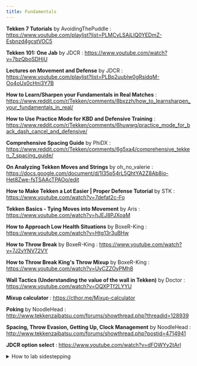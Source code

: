 ```yaml
---
title: Fundamentals
---
```


**Tekken 7 Tutorials** by AvoidingThePuddle
: <https://www.youtube.com/playlist?list=PLMCyLSAjLlQ0YEDmZ-Esbnzd4gcstVOC5>

**Tekken 101: One Jab** by JDCR
: <https://www.youtube.com/watch?v=7bzQboSDHjU>

**Lectures on Movement and Defense** by JDCR
: <https://www.youtube.com/playlist?list=PLBp2uublw0gRsidqM-Oo4oUx0cHni3Y7B>

**How to Learn/Sharpen your Fundamentals in Real Matches**
: <https://www.reddit.com/r/Tekken/comments/8bxzzh/how_to_learnsharpen_your_fundamentals_in_real/>

**How to Use Practice Mode for KBD and Defensive Training**
: <https://www.reddit.com/r/Tekken/comments/6huwwg/practice_mode_for_back_dash_cancel_and_defensive/>

**Comprehensive Spacing Guide** by PhiDX
: <https://www.reddit.com/r/Tekken/comments/6g5xa4/comprehensive_tekken_7_spacing_guide/>

**On Analyzing Tekken Moves and Strings** by oh_no_valerie
: <https://docs.google.com/document/d/1I35p54rL5QhtYA2Z8Ab8io-Het8Zwe-fsTSAAcTPAOo/edit>

**How to Make Tekken a Lot Easier | Proper Defense Tutorial** by STK
: <https://www.youtube.com/watch?v=7defat2c-Fo>

**Tekken Basics - Tying Moves into Movement** by Aris
: <https://www.youtube.com/watch?v=hJEJ8PJXoaM>

**How to Approach Low Health Situations** by BoxeR-King
: <https://www.youtube.com/watch?v=Htg13r3uBHw>

**How to Throw Break** by BoxeR-King
: <https://www.youtube.com/watch?v=7J2yYNV72VY>

**How to Throw Break King's Throw Mixup** by BoxeR-King
: <https://www.youtube.com/watch?v=UyCZZOyPMh8>

**Wall Tactics (Understanding the value of the wall in Tekken)** by Doctor
: <https://www.youtube.com/watch?v=OQXPTf2LYYU>

**Mixup calculator**
: <https://cthor.me/Mixup-calculator>

**Poking** by NoodleHead
: <http://www.tekkenzaibatsu.com/forums/showthread.php?threadid=128939>

**Spacing, Throw Evasion, Getting Up, Clock Management** by NoodleHead
: <http://www.tekkenzaibatsu.com/forums/showthread.php?postid=4714941>

**JDCR option select**
: <https://www.youtube.com/watch?v=dFOWYy2tArI>

<details>
<summary markdown="0">How to lab sidestepping</summary>
1. Go to practice mode with p2 set to the character you want to lab
2. Select "Repeat action" from CPU action
3. Record 1 jab into whatever move you want to test
4. Play the recording, and try to step after the jab

If you want to test extensively, replace the jab with something else. Moves
can be harder or easier to step depending on the frame advantage, distance,
and even angle. In some weird cases, such as Lee's 1 jab, the tracking of the next
move can change a lot because it rotates his body to the right slightly.
</details>
